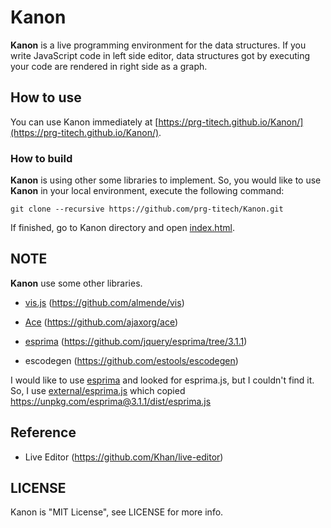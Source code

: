 # Kanon

__Kanon__ is a live programming environment for the data structures.
If you write JavaScript code in left side editor,
data structures got by executing your code are rendered in right side as a graph.

## How to use

You can use Kanon immediately at [https://prg-titech.github.io/Kanon/](https://prg-titech.github.io/Kanon/).

### How to build

__Kanon__ is using other some libraries to implement.
So, you would like to use __Kanon__ in your local environment, 
execute the following command:
```
git clone --recursive https://github.com/prg-titech/Kanon.git
```
If finished, go to Kanon directory and open [index.html](https://github.com/prg-titech/Kanon/blob/master/index.html).

## 

## NOTE

__Kanon__ use some other libraries.

- [vis.js](http://visjs.org) (https://github.com/almende/vis)

- [Ace](https://ace.c9.io) (https://github.com/ajaxorg/ace)

- [esprima](http://esprima.org) (https://github.com/jquery/esprima/tree/3.1.1)

- escodegen (https://github.com/estools/escodegen)

I would like to use [esprima](http://esprima.org) and looked for esprima.js,
but I couldn't find it. So, I use [external/esprima.js](https://github.com/prg-titech/Kanon/blob/master/external/esprima.js)
which copied https://unpkg.com/esprima@3.1.1/dist/esprima.js

## Reference

- Live Editor (https://github.com/Khan/live-editor)

## LICENSE

Kanon is "MIT License", see LICENSE for more info.
